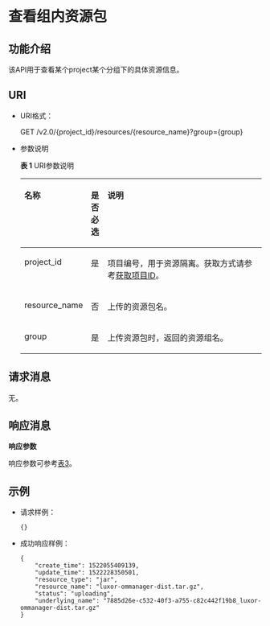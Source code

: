 # 查看组内资源包<a name="dli_02_0172"></a>

## 功能介绍<a name="zh-cn_topic_0142813188_zh-cn_topic_0102902530_s1f0e4fd3d502405199f36f78e68721aa"></a>

该API用于查看某个project某个分组下的具体资源信息。

## URI<a name="zh-cn_topic_0142813188_zh-cn_topic_0102902530_s9e1b8ec5b57c422a942b19835da7d66e"></a>

-   URI格式：

    GET /v2.0/\{project\_id\}/resources/\{resource\_name\}?group=\{group\}

-   参数说明

    **表 1**  URI参数说明

    <a name="zh-cn_topic_0142813188_zh-cn_topic_0102902530_zh-cn_topic_0069077803_table60779388"></a>
    <table><thead align="left"><tr id="zh-cn_topic_0142813188_zh-cn_topic_0102902530_zh-cn_topic_0069077803_row61411666"><th class="cellrowborder" valign="top" width="18.360000000000003%" id="mcps1.2.4.1.1"><p id="zh-cn_topic_0142813188_zh-cn_topic_0102902530_a420a62a594f9410eaea229ffc8037a61"><a name="zh-cn_topic_0142813188_zh-cn_topic_0102902530_a420a62a594f9410eaea229ffc8037a61"></a><a name="zh-cn_topic_0142813188_zh-cn_topic_0102902530_a420a62a594f9410eaea229ffc8037a61"></a>名称</p>
    </th>
    <th class="cellrowborder" valign="top" width="6.890000000000001%" id="mcps1.2.4.1.2"><p id="zh-cn_topic_0142813188_zh-cn_topic_0102902530_zh-cn_topic_0069077803_p873025824211"><a name="zh-cn_topic_0142813188_zh-cn_topic_0102902530_zh-cn_topic_0069077803_p873025824211"></a><a name="zh-cn_topic_0142813188_zh-cn_topic_0102902530_zh-cn_topic_0069077803_p873025824211"></a>是否必选</p>
    </th>
    <th class="cellrowborder" valign="top" width="74.75%" id="mcps1.2.4.1.3"><p id="zh-cn_topic_0142813188_zh-cn_topic_0102902530_a692d3cd97b464aed90ba6d841900a4a5"><a name="zh-cn_topic_0142813188_zh-cn_topic_0102902530_a692d3cd97b464aed90ba6d841900a4a5"></a><a name="zh-cn_topic_0142813188_zh-cn_topic_0102902530_a692d3cd97b464aed90ba6d841900a4a5"></a>说明</p>
    </th>
    </tr>
    </thead>
    <tbody><tr id="zh-cn_topic_0142813188_zh-cn_topic_0102902530_zh-cn_topic_0069077803_row48589216"><td class="cellrowborder" valign="top" width="18.360000000000003%" headers="mcps1.2.4.1.1 "><p id="zh-cn_topic_0142813188_zh-cn_topic_0102902530_zh-cn_topic_0069077803_p43412436"><a name="zh-cn_topic_0142813188_zh-cn_topic_0102902530_zh-cn_topic_0069077803_p43412436"></a><a name="zh-cn_topic_0142813188_zh-cn_topic_0102902530_zh-cn_topic_0069077803_p43412436"></a>project_id</p>
    </td>
    <td class="cellrowborder" valign="top" width="6.890000000000001%" headers="mcps1.2.4.1.2 "><p id="zh-cn_topic_0142813188_zh-cn_topic_0102902530_zh-cn_topic_0069077803_p26746391"><a name="zh-cn_topic_0142813188_zh-cn_topic_0102902530_zh-cn_topic_0069077803_p26746391"></a><a name="zh-cn_topic_0142813188_zh-cn_topic_0102902530_zh-cn_topic_0069077803_p26746391"></a>是</p>
    </td>
    <td class="cellrowborder" valign="top" width="74.75%" headers="mcps1.2.4.1.3 "><p id="p1310472724012"><a name="p1310472724012"></a><a name="p1310472724012"></a>项目编号，用于资源隔离。获取方式请参考<a href="获取项目ID.md">获取项目ID</a>。</p>
    </td>
    </tr>
    <tr id="row182959581319"><td class="cellrowborder" valign="top" width="18.360000000000003%" headers="mcps1.2.4.1.1 "><p id="zh-cn_topic_0103345069_zh-cn_topic_0102902530_p5951203216223"><a name="zh-cn_topic_0103345069_zh-cn_topic_0102902530_p5951203216223"></a><a name="zh-cn_topic_0103345069_zh-cn_topic_0102902530_p5951203216223"></a>resource_name</p>
    </td>
    <td class="cellrowborder" valign="top" width="6.890000000000001%" headers="mcps1.2.4.1.2 "><p id="p1539210643213"><a name="p1539210643213"></a><a name="p1539210643213"></a>否</p>
    </td>
    <td class="cellrowborder" valign="top" width="74.75%" headers="mcps1.2.4.1.3 "><p id="zh-cn_topic_0103345069_zh-cn_topic_0102902530_p19527326229"><a name="zh-cn_topic_0103345069_zh-cn_topic_0102902530_p19527326229"></a><a name="zh-cn_topic_0103345069_zh-cn_topic_0102902530_p19527326229"></a>上传的资源包名。</p>
    </td>
    </tr>
    <tr id="zh-cn_topic_0142813188_row07248924713"><td class="cellrowborder" valign="top" width="18.360000000000003%" headers="mcps1.2.4.1.1 "><p id="zh-cn_topic_0142813188_p172759184711"><a name="zh-cn_topic_0142813188_p172759184711"></a><a name="zh-cn_topic_0142813188_p172759184711"></a>group</p>
    </td>
    <td class="cellrowborder" valign="top" width="6.890000000000001%" headers="mcps1.2.4.1.2 "><p id="zh-cn_topic_0142813188_p1572710954716"><a name="zh-cn_topic_0142813188_p1572710954716"></a><a name="zh-cn_topic_0142813188_p1572710954716"></a>是</p>
    </td>
    <td class="cellrowborder" valign="top" width="74.75%" headers="mcps1.2.4.1.3 "><p id="zh-cn_topic_0142813188_p18727394475"><a name="zh-cn_topic_0142813188_p18727394475"></a><a name="zh-cn_topic_0142813188_p18727394475"></a>上传资源包时，返回的资源组名。</p>
    </td>
    </tr>
    </tbody>
    </table>


## 请求消息<a name="zh-cn_topic_0142813188_zh-cn_topic_0102902530_section20458182103"></a>

无。

## 响应消息<a name="zh-cn_topic_0142813188_zh-cn_topic_0102902530_sd1ecb66580054b2ea403be8b2272a2c7"></a>

**响应参数**

响应参数可参考[表3](查询所有资源包.md#zh-cn_topic_0103345070_table111231336220)。

## 示例<a name="zh-cn_topic_0142813188_zh-cn_topic_0102902530_section17446171164041"></a>

-   请求样例：

    ```
    {}
    ```

-   成功响应样例：

    ```
    {
        "create_time": 1522055409139,
        "update_time": 1522228350501,
        "resource_type": "jar",
        "resource_name": "luxor-ommanager-dist.tar.gz",
        "status": "uploading",
        "underlying_name": "7885d26e-c532-40f3-a755-c82c442f19b8_luxor-ommanager-dist.tar.gz"
    }
    ```


